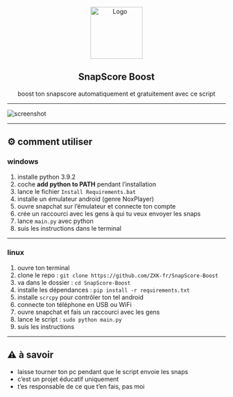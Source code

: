 <br/>
<div align="center">
  <img src="https://assets.stickpng.com/images/580b57fcd9996e24bc43c536.png" alt="Logo" width="120" height="120">

  <h2 align="center">SnapScore Boost</h2>

  <p align="center">
    boost ton snapscore automatiquement et gratuitement avec ce script
  </p>
</div>

---

![screenshot](https://i.ytimg.com/vi/Hs7ZYlYN550/hq720.jpg?sqp=-oaymwEhCK4FEIIDSFryq4qpAxMIARUAAAAAGAElAADIQj0AgKJD&rs=AOn4CLDoeqg2Ok_0FE03l1PjXb6-dCAyoA)

---

## ⚙️ comment utiliser

### windows

1. installe python 3.9.2  
2. coche **add python to PATH** pendant l’installation  
3. lance le fichier `Install Requirements.bat`  
4. installe un émulateur android (genre NoxPlayer)  
5. ouvre snapchat sur l’émulateur et connecte ton compte  
6. crée un raccourci avec les gens à qui tu veux envoyer les snaps  
7. lance `main.py` avec python  
8. suis les instructions dans le terminal  

---

### linux

1. ouvre ton terminal  
2. clone le repo : `git clone https://github.com/ZXK-fr/SnapScore-Boost`  
3. va dans le dossier : `cd SnapScore-Boost`  
4. installe les dépendances : `pip install -r requirements.txt`  
5. installe `scrcpy` pour contrôler ton tel android  
6. connecte ton téléphone en USB ou WiFi  
7. ouvre snapchat et fais un raccourci avec les gens  
8. lance le script : `sudo python main.py`  
9. suis les instructions  

---

## ⚠️ à savoir

- laisse tourner ton pc pendant que le script envoie les snaps  
- c’est un projet éducatif uniquement  
- t’es responsable de ce que t’en fais, pas moi  

